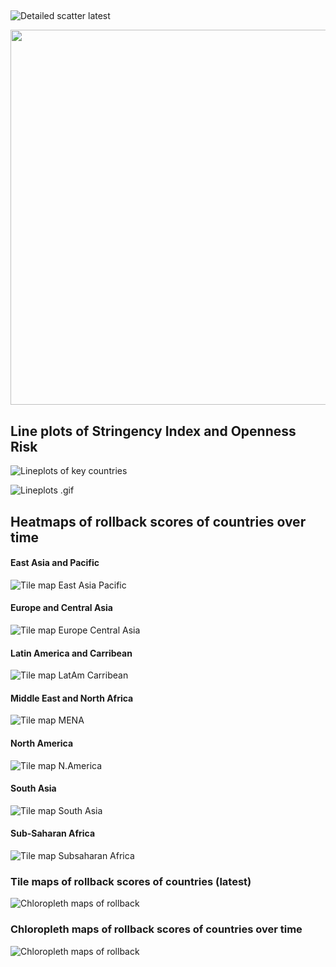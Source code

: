 ##

![Detailed scatter latest](./graphs/new-score/detail_scatterSIroll_latest.png)

<!---[Scatter SI vs Rollback](/graphs/summary_scatterSIroll2020-06-28.png)--->

<img src="/bin/scatterplot_fps2.gif" width="600">

## Line plots of Stringency Index and Openness Risk

![Lineplots of key countries](./graphs/new-score/lineplot_latest.png)

![Lineplots .gif](./temp/lineplot_fps2.gif)

## Heatmaps of rollback scores of countries over time 
#### East Asia and Pacific 
![Tile map East Asia Pacific](./graphs/new-score/tilemap_latest_East_Asia_Pacific.png)

#### Europe and Central Asia
![Tile map Europe Central Asia](./graphs/new-score/tilemap_latest_Europe_Central_Asia.png)

#### Latin America and Carribean
![Tile map LatAm Carribean](./graphs/new-score/tilemap_latest_Latin_America_Caribbean.png)

#### Middle East and North Africa
![Tile map MENA](./graphs/new-score/tilemap_latest_Middle_East_North_Africa.png)

#### North America
![Tile map N.America](./graphs/new-score/tilemap_latest_North_America.png)

#### South Asia
![Tile map South Asia](./graphs/new-score/tilemap_latest_South_Asia.png)

#### Sub-Saharan Africa
![Tile map Subsaharan Africa](./graphs/new-score/tilemap_latest_sub_Saharan_Africa.png)

### Tile maps of rollback scores of countries (latest)

![Chloropleth maps of rollback](./graphs/new-score/dailytilemap_latest.png)

### Chloropleth maps of rollback scores of countries over time

![Chloropleth maps of rollback](./graphs/new-score/chloropleth_latest.png)

